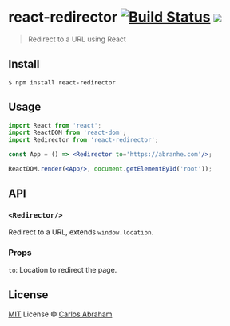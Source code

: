 # react-redirector [![Build Status](https://github.com/abranhe/react-redirector/workflows/Publish/badge.svg)](https://github.com/abranhe/react-redirector/actions) [![](https://img.shields.io/npm/v/react-redirector.svg)](https://npmjs.com/package/react-redirector)

> Redirect to a URL using React

## Install

```
$ npm install react-redirector
```

## Usage

```jsx
import React from 'react';
import ReactDOM from 'react-dom';
import Redirector from 'react-redirector';

const App = () => <Redirector to='https://abranhe.com'/>;

ReactDOM.render(<App/>, document.getElementById('root'));
```

## API

### `<Redirector/>` 

Redirect to a URL, extends `window.location`.

### Props

`to`: Location to redirect the page.

## License

[MIT][license] License © [Carlos Abraham][abranhe]

<!-------------------- Links ------------------------>
[abranhe]: https://github.com/abranhe
[license]: https://github.com/abranhe/react-redirector/blob/master/license

